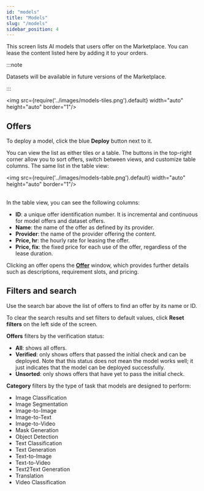 ```yaml
---
id: "models"
title: "Models"
slug: "/models"
sidebar_position: 4
---
```


This screen lists AI models that users <a id="offer"><span className="dashed-underline">offer</span></a> on the Marketplace. You can lease the content listed here by adding it to your <a id="order"><span className="dashed-underline">orders</span></a>.

:::note

Datasets will be available in future versions of the Marketplace.

:::

<img src={require('../images/models-tiles.png').default} width="auto" height="auto" border="1"/>
<br/>

## Offers

To deploy a model, click the blue **Deploy** button next to it.

You can view the list as either tiles or a table. The buttons in the top-right corner allow you to sort offers, switch between views, and customize table columns. The same list in the table view:

<img src={require('../images/models-table.png').default} width="auto" height="auto" border="1"/>
<br/>
<br/>

In the table view, you can see the following columns:

- **ID**: a unique offer identification number. It is incremental and continuous for model offers and dataset offers.
- **Name**: the name of the offer as defined by its provider.
- **Provider**: the name of the provider offering the content.
- **Price, hr**: the hourly rate for leasing the offer.
- **Price, fix**: the fixed price for each use of the offer, regardless of the lease duration.

Clicking an offer opens the [**Offer**](/marketplace/models/offer) window, which provides further details such as descriptions, requirement slots, and pricing.

## Filters and search

Use the search bar above the list of offers to find an offer by its name or ID.

To clear the search results and set filters to default values, click **Reset filters** on the left side of the screen.

**Offers** filters by the verification status:

- **All**: shows all offers.
- **Verified**: only shows offers that passed the initial check and can be deployed. Note that this status does not mean the model works well; it just indicates that the model can be deployed successfully.
- **Unsorted**: only shows offers that have yet to pass the initial check.

**Category** filters by the type of task that models are designed to perform:

- Image Classification
- Image Segmentation
- Image-to-Image
- Image-to-Text
- Image-to-Video
- Mask Generation
- Object Detection
- Text Classification
- Text Generation
- Text-to-Image
- Text-to-Video
- Text2Text Generation
- Translation
- Video Classification